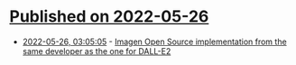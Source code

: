 # [Published on 2022-05-26](index.md)

* [2022-05-26, 03:05:05](https://news.ycombinator.com/item?id=31513919) - [Imagen Open Source implementation from the same developer as the one for DALL-E2](https://github.com/lucidrains/imagen-pytorch)

